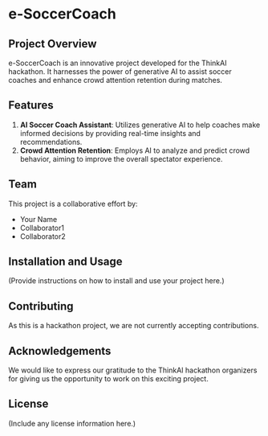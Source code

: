 # e-SoccerCoach

## Project Overview

e-SoccerCoach is an innovative project developed for the ThinkAI hackathon. It harnesses the power of generative AI to assist soccer coaches and enhance crowd attention retention during matches.

## Features

1. **AI Soccer Coach Assistant**: Utilizes generative AI to help coaches make informed decisions by providing real-time insights and recommendations.
2. **Crowd Attention Retention**: Employs AI to analyze and predict crowd behavior, aiming to improve the overall spectator experience.

## Team

This project is a collaborative effort by:

- Your Name
- Collaborator1
- Collaborator2

## Installation and Usage

(Provide instructions on how to install and use your project here.)

## Contributing

As this is a hackathon project, we are not currently accepting contributions.

## Acknowledgements

We would like to express our gratitude to the ThinkAI hackathon organizers for giving us the opportunity to work on this exciting project.

## License

(Include any license information here.)

